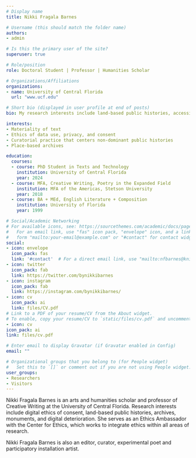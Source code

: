 ```yaml
---
# Display name
title: Nikki Fragala Barnes

# Username (this should match the folder name)
authors:
- admin

# Is this the primary user of the site?
superuser: true

# Role/position
role: Doctoral Student | Professor | Humanities Scholar

# Organizations/Affiliations
organizations:
- name: University of Central Florida
  url: "www.ucf.edu"

# Short bio (displayed in user profile at end of posts)
bio: My research interests include land-based public histories, accessibility, digital humanities, landmarks + monuments, multilingual works in translation, alongside data use (privacy + consent) and design justice.

interests:
- Materiality of text
- Ethics of data use, privacy, and consent
- Curatorial practice that centers non-dominant public histories
- Place-based archives

education:
  courses:
  - course: PhD Student in Texts and Technology
    institution: University of Central Florida
    year: 2024
  - course: MFA, Creative Writing, Poetry in the Expanded Field
    institution: MFA of the Americas, Stetson University
    year: 2018
  - course: BA + MEd, English Literature + Composition
    institution: University of Florida
    year: 1999

# Social/Academic Networking
# For available icons, see: https://sourcethemes.com/academic/docs/page-builder/#icons
#   For an email link, use "fas" icon pack, "envelope" icon, and a link in the
#   form "mailto:your-email@example.com" or "#contact" for contact widget.
social:
- icon: envelope
  icon_pack: fas
  link: '#contact'  # For a direct email link, use "mailto:nfbarnes@knights.ucf.edu".
- icon: twitter
  icon_pack: fab
  link: https://twitter.com/bynikkibarnes
- icon: instagram
  icon_pack: fab
  link: https://instagram.com/bynikkibarnes/
- icon: cv
  icon_pack: ai
  link: files/CV.pdf
# Link to a PDF of your resume/CV from the About widget.
# To enable, copy your resume/CV to `static/files/cv.pdf` and uncomment the lines below.
- icon: cv
icon_pack: ai
link: files/cv.pdf

# Enter email to display Gravatar (if Gravatar enabled in Config)
email: ""

# Organizational groups that you belong to (for People widget)
#   Set this to `[]` or comment out if you are not using People widget.
user_groups:
- Researchers
- Visitors
---
```


Nikki Fragala Barnes is an arts and humanities scholar and professor of Creative Writing at the University of Central Florida. Research interests include digital ethics of consent, land-based public histories, archives, monuments, and digital deterioration. She serves as an Ethics Ambassador with the Center for Ethics, which works to  integrate ethics within all areas of research.

Nikki Fragala Barnes is also an editor, curator, experimental poet and participatory installation artist.
